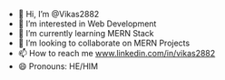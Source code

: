- 👋 Hi, I’m @Vikas2882
- 👀 I’m interested in Web Development 
- 🌱 I’m currently learning MERN Stack
- 💞️ I’m looking to collaborate on MERN Projects
- 📫 How to reach me www.linkedin.com/in/vikas2882
- 😄 Pronouns: HE/HIM

<!---
Vikas2882/Vikas2882 is a ✨ special ✨ repository because its `README.md` (this file) appears on your GitHub profile.
You can click the Preview link to take a look at your changes.
--->
